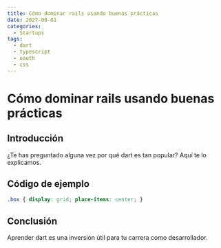 ```yaml
---
title: Cómo dominar rails usando buenas prácticas
date: 2027-08-01
categories:
  - Startups
tags:
  - dart
  - typescript
  - oauth
  - css
---
```


# Cómo dominar rails usando buenas prácticas

## Introducción

¿Te has preguntado alguna vez por qué dart es tan popular? Aquí te lo explicamos.

## Código de ejemplo

```css
.box { display: grid; place-items: center; }
```

## Conclusión

Aprender dart es una inversión útil para tu carrera como desarrollador.